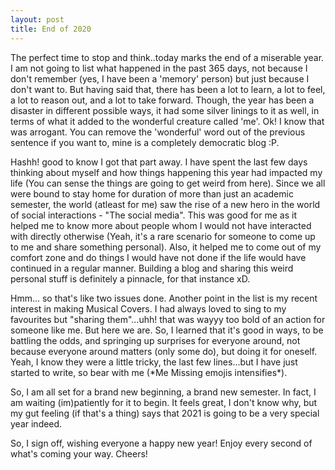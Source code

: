 ```yaml
---
layout: post
title: End of 2020
---
```


The perfect time to stop and think..today marks the end of a miserable year. I am not going to list what happened in the past 365 days, not because I don't remember (yes, I have been a 'memory' person) but just because I don't want to. But having said that, there has been a lot to learn, a lot to feel, a lot to reason out, and a lot to take forward. Though, the year has been a disaster in different possible ways, it had some silver linings to it as well, in terms of what it added to the wonderful creature called 'me'. Ok! I know that was arrogant. You can remove the 'wonderful' word out of the previous sentence if you want to, mine is a completely democratic blog :P. 

Hashh! good to know I got that part away. I have spent the last few days thinking about myself and how things happening this year had impacted my life (You can sense the things are going to get weird from here). Since we all were bound to stay home for duration of more than just an academic semester, the world (atleast for me) saw the rise of a new hero in the world of social interactions - "The social media". This was good for me as it helped me to know more about people whom I would not have interacted with directly otherwise (Yeah, it's a rare scenario for someone to come up to me and share something personal). Also, it helped me to come out of my comfort zone and do things I would have not done if the life would have continued in a regular manner. Building a blog and sharing this weird personal stuff is definitely a pinnacle, for that instance xD. 

Hmm... so that's like two issues done. Another point in the list is my recent interest in making Musical Covers. I had always loved to sing to my favourites but "sharing them"...uhh! that was wayyy too bold of an action for someone like me. But here we are. So, I learned that it's good in ways, to be battling the odds, and springing up surprises for everyone around, not because everyone around matters (only some do), but doing it for oneself. Yeah, I know they were a little tricky, the last few lines...but I have just started to write, so bear with me (\*Me Missing emojis intensifies\*).

So, I am all set for a brand new beginning, a brand new semester. In fact, I am waiting (im)patiently for it to begin. It feels great, I don't know why, but my gut feeling (if that's a thing) says that 2021 is going to be a very special year indeed. 

So, I sign off, wishing everyone a happy new year! Enjoy every second of what's coming your way. Cheers!

